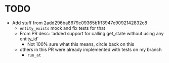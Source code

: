 # TODO
* Add stuff from 2add296ba8679c09365b1ff3947e9092142832c8
  * `entity_exists` mock and fix tests for that
  * From PR desc: 'added support for calling get_state without using any entity_id'
    * Not 100% sure what this means, circle back on this
  * others in this PR were already implemented with tests on my branch
    * `run_at`

